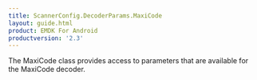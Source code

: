 ```yaml
---
title: ScannerConfig.DecoderParams.MaxiCode
layout: guide.html
product: EMDK For Android
productversion: '2.3'
---
```


The MaxiCode class provides access to parameters that are available
 for the MaxiCode decoder.










